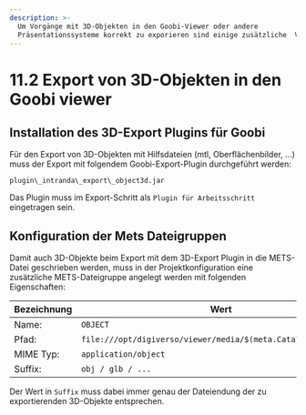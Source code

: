```yaml
---
description: >-
  Um Vorgänge mit 3D-Objekten in den Goobi-Viewer oder andere
  Präsentationssysteme korrekt zu exporieren sind einige zusätzliche  Vorkehrungen notwendig.
---
```


# 11.2 Export von 3D-Objekten in den Goobi viewer

## Installation des 3D-Export Plugins für Goobi

Für den Export von 3D-Objekten mit Hilfsdateien \(mtl, Oberflächenbilder, ...\) muss der Export mit folgendem Goobi-Export-Plugin durchgeführt werden:

```
plugin\_intranda\_export\_object3d.jar
```

Das Plugin muss im Export-Schritt als `Plugin für Arbeitsschritt` eingetragen sein.

## Konfiguration der Mets Dateigruppen

Damit auch 3D-Objekte beim Export mit dem 3D-Export Plugin in die METS-Datei geschrieben werden, muss in der Projektkonfiguration eine zusätzliche METS-Dateigruppe angelegt werden mit folgenden Eigenschaften:

Bezeichnung | Wert
------------|-----------
Name: | `OBJECT`
Pfad: | `file:///opt/digiverso/viewer/media/$(meta.CatalogIDDigital)/`
MIME Typ: | `application/object`
Suffix: |  `obj / glb / ... `

Der Wert in `Suffix` muss dabei immer genau der Dateiendung der zu exportierenden 3D-Objekte entsprechen.
